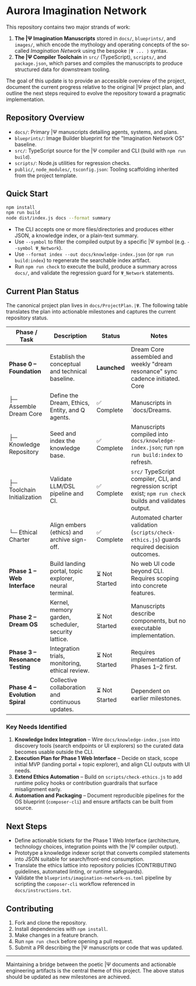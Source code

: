 # Aurora Imagination Network

This repository contains two major strands of work:

1. **The |Ψ Imagination Manuscripts** stored in `docs/`, `blueprints/`, and `images/`, which encode the mythology and operating concepts of the so-called *Imagination Network* using the bespoke `|Ψ ... ⟩` syntax.
2. **The |Ψ Compiler Toolchain** in `src/` (TypeScript), `scripts/`, and `package.json`, which parses and compiles the manuscripts to produce structured data for downstream tooling.

The goal of this update is to provide an accessible overview of the project, document the current progress relative to the original |Ψ project plan, and outline the next steps required to evolve the repository toward a pragmatic implementation.

## Repository Overview

- `docs/`: Primary |Ψ manuscripts detailing agents, systems, and plans.
- `blueprints/`: Image Builder blueprint for the "Imagination Network OS" baseline.
- `src/`: TypeScript source for the |Ψ compiler and CLI (build with `npm run build`).
- `scripts/`: Node.js utilities for regression checks.
- `public/`, `node_modules/`, `tsconfig.json`: Tooling scaffolding inherited from the project template.

## Quick Start

```bash
npm install
npm run build
node dist/index.js docs --format summary
```

- The CLI accepts one or more files/directories and produces either JSON, a knowledge index, or a plain-text summary.
- Use `--symbol` to filter the compiled output by a specific |Ψ symbol (e.g. `--symbol Ψ_Network`).
- Use `--format index --out docs/knowledge-index.json` (or `npm run build:index`) to regenerate the searchable index artifact.
- Run `npm run check` to execute the build, produce a summary across `docs/`, and validate the regression guard for `Ψ_Network` statements.

## Current Plan Status

The canonical project plan lives in `docs/ProjectPlan.|Ψ`. The following table translates the plan into actionable milestones and captures the current repository status.

| Phase / Task | Description | Status | Notes |
| --- | --- | --- | --- |
| **Phase 0 – Foundation** | Establish the conceptual and technical baseline. | **Launched** | Dream Core assembled and weekly "dream resonance" sync cadence initiated. Core |Ψ manuscripts are present; further validation and automation still needed. |
| ├─ Assemble Dream Core | Define the Dream, Ethics, Entity, and Q agents. | ✅ Complete | Manuscripts in `docs/Dreams.|Ψ`, `docs/Ethics.|Ψ`, `docs/Entity.|Ψ`, and `docs/Q.|Ψ`. |
| ├─ Knowledge Repository | Seed and index the knowledge base. | ✅ Complete | Manuscripts compiled into `docs/knowledge-index.json`; run `npm run build:index` to refresh. |
| ├─ Toolchain Initialization | Validate LLM/DSL pipeline and CI. | ✅ Complete | `src/` TypeScript compiler, CLI, and regression script exist; `npm run check` builds and validates output. |
| └─ Ethical Charter | Align embers (ethics) and archive sign-off. | ✅ Complete | Automated charter validation (`scripts/check-ethics.js`) guards required decision outcomes. |
| **Phase 1 – Web Interface** | Build landing portal, topic explorer, neural terminal. | ⏳ Not Started | No web UI code beyond CLI. Requires scoping into concrete features. |
| **Phase 2 – Dream OS** | Kernel, memory garden, scheduler, security lattice. | ⏳ Not Started | Manuscripts describe components, but no executable implementation. |
| **Phase 3 – Resonance Testing** | Integration trials, monitoring, ethical review. | ⏳ Not Started | Requires implementation of Phases 1–2 first. |
| **Phase 4 – Evolution Spiral** | Collective collaboration and continuous updates. | ⏳ Not Started | Dependent on earlier milestones. |

### Key Needs Identified

1. **Knowledge Index Integration** – Wire `docs/knowledge-index.json` into discovery tools (search endpoints or UI explorers) so the curated data becomes usable outside the CLI.
2. **Execution Plan for Phase 1 Web Interface** – Decide on stack, scope initial MVP (landing portal + topic explorer), and align CLI outputs with UI needs.
3. **Extend Ethics Automation** – Build on `scripts/check-ethics.js` to add runtime policy hooks or contribution guardrails that surface misalignment early.
4. **Automation and Packaging** – Document reproducible pipelines for the OS blueprint (`composer-cli`) and ensure artifacts can be built from source.

## Next Steps

- Define actionable tickets for the Phase 1 Web Interface (architecture, technology choices, integration points with the |Ψ compiler output).
- Prototype a knowledge indexer script that converts compiled statements into JSON suitable for search/front-end consumption.
- Translate the ethics lattice into repository policies (CONTRIBUTING guidelines, automated linting, or runtime safeguards).
- Validate the `blueprints/imagination-network-os.toml` pipeline by scripting the `composer-cli` workflow referenced in `docs/instructions.txt`.

## Contributing

1. Fork and clone the repository.
2. Install dependencies with `npm install`.
3. Make changes in a feature branch.
4. Run `npm run check` before opening a pull request.
5. Submit a PR describing the |Ψ manuscripts or code that was updated.

---

Maintaining a bridge between the poetic |Ψ documents and actionable engineering artifacts is the central theme of this project. The above status should be updated as new milestones are achieved.
